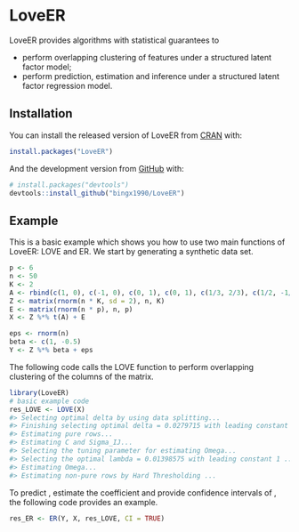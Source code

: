 
<!-- README.md is generated from README.Rmd. Please edit that file -->

# LoveER

<!-- badges: start -->
<!-- badges: end -->

LoveER provides algorithms with statistical guarantees to

-   perform overlapping clustering of features under a structured latent
    factor model;
-   perform prediction, estimation and inference under a structured
    latent factor regression model.

## Installation

You can install the released version of LoveER from
[CRAN](https://CRAN.R-project.org) with:

``` r
install.packages("LoveER")
```

And the development version from [GitHub](https://github.com/) with:

``` r
# install.packages("devtools")
devtools::install_github("bingx1990/LoveER")
```

## Example

This is a basic example which shows you how to use two main functions of
LoveER: LOVE and ER. We start by generating a synthetic data set.

``` r
p <- 6
n <- 50
K <- 2
A <- rbind(c(1, 0), c(-1, 0), c(0, 1), c(0, 1), c(1/3, 2/3), c(1/2, -1/2))
Z <- matrix(rnorm(n * K, sd = 2), n, K)
E <- matrix(rnorm(n * p), n, p)
X <- Z %*% t(A) + E

eps <- rnorm(n)
beta <- c(1, -0.5)
Y <- Z %*% beta + eps
```

The following code calls the LOVE function to perform overlapping
clustering of the columns of the matrix.

``` r
library(LoveER)
# basic example code
res_LOVE <- LOVE(X)
#> Selecting optimal delta by using data splitting...
#> Finishing selecting optimal delta = 0.0279715 with leading constant 1 ...
#> Estimating pure rows...
#> Estimating C and Sigma_IJ...
#> Selecting the tuning parameter for estimating Omega...
#> Selecting the optimal lambda = 0.01398575 with leading constant 1 ...
#> Estimating Omega...
#> Estimating non-pure rows by Hard Thresholding ...
```

To predict , estimate the coefficient and provide confidence intervals
of , the following code provides an example.

``` r
res_ER <- ER(Y, X, res_LOVE, CI = TRUE)
```
